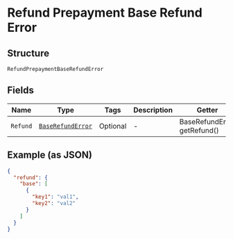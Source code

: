 
# Refund Prepayment Base Refund Error

## Structure

`RefundPrepaymentBaseRefundError`

## Fields

| Name | Type | Tags | Description | Getter | Setter |
|  --- | --- | --- | --- | --- | --- |
| `Refund` | [`BaseRefundError`](../../doc/models/base-refund-error.md) | Optional | - | BaseRefundError getRefund() | setRefund(BaseRefundError refund) |

## Example (as JSON)

```json
{
  "refund": {
    "base": [
      {
        "key1": "val1",
        "key2": "val2"
      }
    ]
  }
}
```


